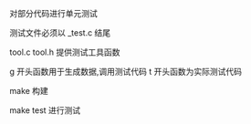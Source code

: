 对部分代码进行单元测试

测试文件必须以 _test.c 结尾

tool.c tool.h 提供测试工具函数

g 开头函数用于生成数据,调用测试代码
t 开头函数为实际测试代码

make 构建

make test 进行测试
